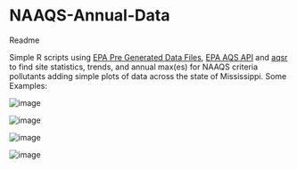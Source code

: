 # NAAQS-Annual-Data

Readme

Simple R scripts using [EPA Pre Generated Data Files](https://aqs.epa.gov/aqsweb/airdata/download_files.html), [EPA AQS API](https://aqs.epa.gov/aqsweb/documents/data_api.html) and [aqsr](https://github.com/jpkeller/aqsr) to find site statistics, trends, and annual max(es) for NAAQS criteria pollutants adding simple plots of data across the state of Mississippi.  Some Examples:

![image](https://user-images.githubusercontent.com/80535587/168862554-dde1e74b-a198-47fa-b02e-36ac032e42ff.png)

![image](https://user-images.githubusercontent.com/80535587/168844032-22eafc2b-3e3c-4d49-ba1b-751b853169d3.png)

![image](https://user-images.githubusercontent.com/80535587/168845556-ccadee92-fc17-4d80-9949-440061917a68.png)

![image](https://user-images.githubusercontent.com/80535587/168860188-37327491-5dd2-4ce9-81dc-f2fffa677d6b.png)

